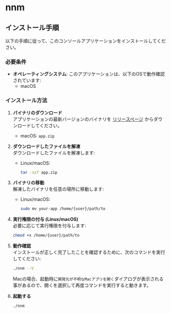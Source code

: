 # nnm

## インストール手順

以下の手順に従って、このコンソールアプリケーションをインストールしてください。

### 必要条件
- **オペレーティングシステム**: このアプリケーションは、以下のOSで動作確認されています:
  - macOS

### インストール方法

1. **バイナリのダウンロード**  
   アプリケーションの最新バージョンのバイナリを [リリースページ](https://github.com/blue-emc2/nnm-dev/releases) からダウンロードしてください。
      - macOS: `app.zip`

2. **ダウンロードしたファイルを解凍**  
   ダウンロードしたファイルを解凍します:
   - Linux/macOS:
     ```bash
     tar -xzf app.zip
     ```

3. **バイナリの移動**  
   解凍したバイナリを任意の場所に移動します:
   - Linux/macOS:
     ```bash
     sudo mv your-app /home/{user}/path/to
     ```

4. **実行権限の付与 (Linux/macOS)**  
   必要に応じて実行権限を付与します:
   ```bash
   chmod +x /home/{user}/path/to
   ```

5. **動作確認**  
   インストールが正しく完了したことを確認するために、次のコマンドを実行してください:
   ```bash
   ./nnm --V
   ```
   Macの場合、起動時に`開発元が不明なMacアプリを開く`ダイアログが表示される事があるので、開くを選択して再度コマンドを実行すると動きます。

7. **起動する**
   ```bash
   ./nnm
   ```
